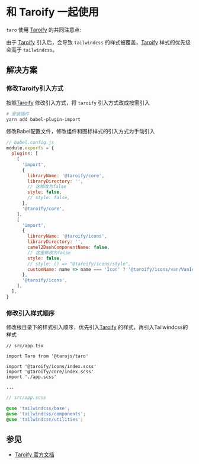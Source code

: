 # 和 Taroify 一起使用

`taro` 使用 [Taroify](https://taroify.github.io/taroify.com/) 的共同注意点:

由于 [Taroify](https://taroify.github.io/taroify.com/) 引入后，会导致 `tailwindcss` 的样式被覆盖，[Taroify](https://taroify.github.io/taroify.com/) 样式的优先级会高于 `tailwindcss`。

## 解决方案

### 修改Taroify引入方式

按照[Taroify](https://taroify.github.io/taroify.com/) 修改引入方式，将 `taroify` 引入方式改成按需引入

```bash
# 安装插件
yarn add babel-plugin-import
```

修改Babel配置文件，修改组件和图标样式的引入方式为手动引入

```js
// babel.config.js
module.exports = {
  plugins: [
    [
      'import',
      {
        libraryName: '@taroify/core',
        libraryDirectory: '',
        // 这修改为false
        style: false,
        // style: false,
      },
      '@taroify/core',
    ],
    [
      'import',
      {
        libraryName: '@taroify/icons',
        libraryDirectory: '',
        camel2DashComponentName: false,
        // 这里修改为false
        style: false,
        // style: () => "@taroify/icons/style",
        customName: name => name === 'Icon' ? '@taroify/icons/van/VanIcon' : `@taroify/icons/${name}`,
      },
      '@taroify/icons',
    ],
  ],
}
```

### 修改引入样式顺序

修改根目录下的样式引入顺序，优先引入[Taroify](https://taroify.github.io/taroify.com/) 的样式，再引入Tailwindcss的样式

```tsc
// src/app.tsx

import Taro from '@tarojs/taro'

import '@taroify/icons/index.scss'
import '@taroify/core/index.scss'
import './app.scss'

...

```

```scss
// src/app.scss

@use 'tailwindcss/base';
@use 'tailwindcss/components';
@use 'tailwindcss/utilities';
```

## 参见

- [Taroify 官方文档](https://taroify.github.io/taroify.com/)
